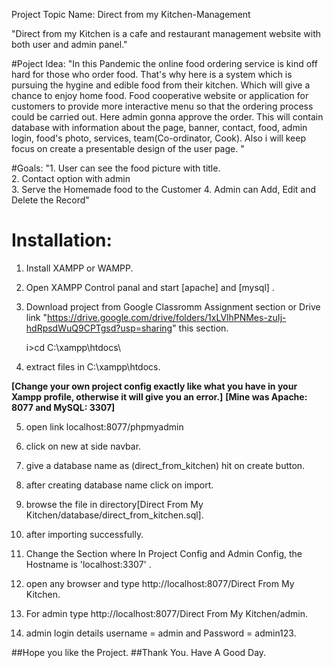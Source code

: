 
Project Topic Name:  Direct from my Kitchen-Management

"Direct from my Kitchen is a cafe and restaurant management website with both user and admin panel."

#Poject Idea: "In this Pandemic the online food ordering service is kind off hard for those who order food. That's why here is a system which is pursuing the hygine and edible food from their kitchen. Which will give a chance to enjoy home food.  Food cooperative website or application for customers to provide more interactive menu so that the ordering process could be carried out. Here admin gonna approve the order.  This will contain database with information about the page, banner, contact, food, admin login, food's photo, services, team(Co-ordinator, Cook). Also i will keep focus on create a presentable design of the user page.  "

#Goals: 
"1. User can see the food picture with title.  
2. Contact option with admin  
3. Serve the Homemade food to the Customer
4. Admin can Add, Edit and Delete the Record"

# Installation:

1. Install XAMPP or WAMPP.

2. Open XAMPP Control panal and start [apache] and [mysql] .

3. Download project from Google Classromm Assignment section or 
Drive link "https://drive.google.com/drive/folders/1xLVlhPNMes-zuIj-hdRpsdWuQ9CPTgsd?usp=sharing" this section.
    
    i>cd C:\\xampp\htdocs\
    
4. extract files in C:\\xampp\htdocs\.

**[Change your own project config exactly like what you have in your Xampp profile, otherwise it will give you an error.]**
**[Mine was Apache: 8077   and   MySQL: 3307]**

5. open link localhost:8077/phpmyadmin 

6. click on new at side navbar.

7. give a database name as (direct_from_kitchen) hit on create button.

8. after creating database name click on import.

9. browse the file in directory[Direct From My Kitchen/database/direct_from_kitchen.sql].

10. after importing successfully.

11. Change the Section where In Project Config and Admin Config, the Hostname is 'localhost:3307' .

12. open any browser and type http://localhost:8077/Direct From My Kitchen.

13. For admin type http://localhost:8077/Direct From My Kitchen/admin.

14. admin login details username = admin and Password = admin123.

##Hope you like the Project.
##Thank You. Have A Good Day.

